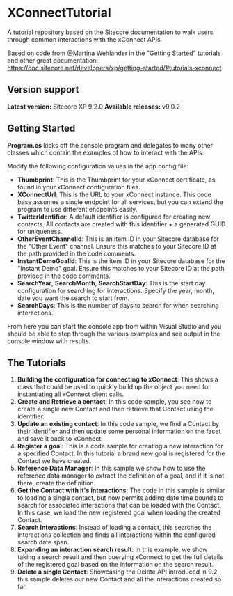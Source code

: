 # XConnectTutorial
A tutorial repository based on the Sitecore documentation to walk users through common interactions with the xConnect APIs.

Based on code from @Martina Wehlander in the "Getting Started" tutorials and other great documentation: https://doc.sitecore.net/developers/xp/getting-started/#tutorials-xconnect

## Version support
**Latest version:** Sitecore XP 9.2.0
**Available releases:** v9.0.2


## Getting Started
**Program.cs** kicks off the console program and delegates to many other classes which contain the examples of how to interact with the APIs.

Modify the following configuration values in the app.config file:

 - **Thumbprint**: This is the Thumbprint for your xConnect certificate, as found in your xConnect configuration files.
 - **XConnectUrl**: This is the URL to your xConnect instance. This code base assumes a single endpoint for all services, but you can extend the program to use different endpoints easily.
 - **TwitterIdentifier**: A default identifier is configured for creating new contacts. All contacts are created with this identifier + a generated GUID for uniqueness.
 - **OtherEventChannelId**: This is an item ID in your Sitecore database for the "Other Event" channel. Ensure this matches to your Sitecore ID at the path provided in the code comments.
 - **InstantDemoGoalId**: This is the item ID in your Sitecore database for the "Instant Demo" goal. Ensure this matches to your Sitecore ID at the path provided in the code comments.
 - **SearchYear**, **SearchMonth**, **SearchStartDay**: This is the start day configuration for searching for interactions. Specify the year, month, date you want the search to start from.
 - **SearchDays**: This is the number of days to search for when searching interactions.
 
From here you can start the console app from within Visual Studio and you should be able to step through the various examples and see output in the console window with results.

## The Tutorials
1. **Building the configuration for connecting to xConnect**: This shows a class that could be used to quickly build up the object you need for instantiating all xConnect client calls.
2. **Create and Retrieve a contact**: In this code sample, you see how to create a single new Contact and then retrieve that Contact using the identifier.
3. **Update an existing contact**: In this code sample, we find a Contact by their identifier and then update some personal information on the facet and save it back to xConnect.
4. **Register a goal**: This is a code sample for creating a new interaction for a specified Contact. In this tutorial a brand new goal is registered for the Contact we have created.
5. **Reference Data Manager**: In this sample we show how to use the reference data manager to extract the definition of a goal, and if it is not there, create the definition.
6. **Get the Contact with it's interactions**: The code in this sample is similar to loading a single contact, but now permits adding date time bounds to search for associated interactions that can be loaded with the Contact. In this case, we load the new registered goal when loading the created Contact.
7. **Search Interactions**: Instead of loading a contact, this searches the interactions collection and finds all interactions within the configured search date span.
8. **Expanding an interaction search result**: In this example, we show taking a search result and then querying xConnect to get the full details of the registered goal based on the information on the search result.
9. **Delete a single Contact**: Showcasing the Delete API introduced in 9.2, this sample deletes our new Contact and all the interactions created so far.
